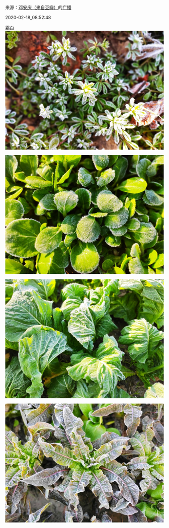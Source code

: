 来源：[邓安庆（来自豆瓣）](https://www.douban.com/people/renjiananhuo/)的[广播](https://www.douban.com/people/renjiananhuo/status/2818319868/)


2020-02-18_08:52:48


霜白
![](./pic/2020-02-18_08:52:48-邓安庆的广播1.jpg)  

![](./pic/2020-02-18_08:52:48-邓安庆的广播2.jpg)  

![](./pic/2020-02-18_08:52:48-邓安庆的广播3.jpg)  

![](./pic/2020-02-18_08:52:48-邓安庆的广播4.jpg)  

